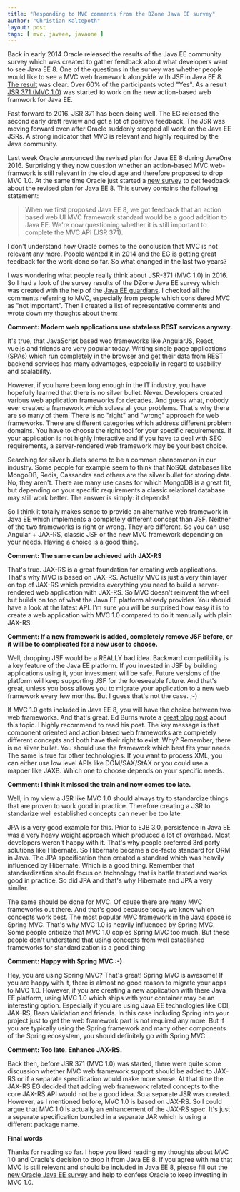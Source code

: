 ```yaml
---
title: "Responding to MVC comments from the DZone Java EE survey"
author: "Christian Kaltepoth"
layout: post
tags: [ mvc, javaee, javaone ]
---
```


Back in early 2014 Oracle released the results of the Java EE community survey
which was created to gather feedback about what developers want to see
Java EE 8. One of the questions in the survey was whether people would like to see
a MVC web framework alongside with JSF in Java EE 8.
[The result](https://java.net/downloads/javaee-spec/JavaEE8_Community_Survey_Results.pdf)
was clear. Over 60% of the participants voted "Yes". As a result
[JSR 371 (MVC 1.0)](https://jcp.org/en/jsr/detail?id=371) was started
to work on the new action-based web framwork for Java EE.

Fast forward to 2016. JSR 371 has been doing well. The EG released the
second early draft review and got a lot of positive feedback. The JSR was moving
forward even after Oracle suddenly stopped all work on the Java EE JSRs.
A strong indicator that MVC is relevant and highly required by the Java
community.

Last week Oracle announced the revised plan for Java EE 8 during JavaOne 2016.
Surprisingly they now question whether an action-based MVC web-framwork is
still relevant in the cloud age and therefore proposed to drop MVC 1.0.
At the same time Oracle just started a [new survey](https://glassfish.java.net/survey/)
to get feedback about the revised plan for Java EE 8. This survey contains the
following statement:

> When we first proposed Java EE 8, we got feedback that an action based web
> UI MVC framework standard would be a good addition to Java EE.
> We're now questioning whether it is still important to complete the
> MVC API (JSR 371).

I don't understand how Oracle comes to the conclusion that MVC is not relevant
any more. People wanted it in 2014 and the EG is getting great feedback
for the work done so far. So what changed in the last two years?

I was wondering what people really think about JSR-371 (MVC 1.0) in 2016.
So I had a look of the survey results of the DZone Java EE survey which
was created with the help of the
[Java EE guardians](https://javaee-guardians.io/). I checked all the comments
referring to MVC, especially from people which considered MVC as "not important".
Then I created a list of representative comments and wrote down my thoughts about
them:

**Comment: Modern web applications use stateless REST services anyway.**

It's true, that JavaScript based web frameworks like AngularJS, React, vue.js
and friends are very popular today. Writing single page applications (SPAs)
which run completely in the browser and get their data from REST backend
services has many advantages, especially in regard to usability and scalability.

However, if you have been long enough in the IT industry, you have hopefully
learned that there is no silver bullet. Never. Developers created various
web application frameworks for decades. And guess what, nobody ever created
a framework which solves all your problems. That's why there are so many of
them. There is no "right" and "wrong" approach for web frameworks. There are
different categories which address different problem domains. You have to
choose the right tool for your specific requirements.
If your application is not highly interactive and if you have to deal with
SEO requirements, a server-rendered web framework may be your best choice.

Searching for silver bullets seems to be a common phenomenon in our
industry. Some people for example seem to think that NoSQL databases like
MongoDB, Redis, Cassandra and others are the silver bullet for storing data.
No, they aren't. There are many use cases for which MongoDB is a great fit,
but depending on your specific requirements a classic relational database
may still work better. The answer is simply: it depends!

So I think it totally makes sense to provide an alternative web framework
in Java EE which implements a completely different concept than JSF. Neither
of the two frameworks is right or wrong. They are different. So you can
use Angular + JAX-RS, classic JSF or the new MVC framework depending
on your needs. Having a choice is a good thing.

**Comment: The same can be achieved with JAX-RS**

That's true. JAX-RS is a great foundation for creating web applications. That's
why MVC is based on JAX-RS. Actually MVC is just a very thin layer on top of
JAX-RS which provides everything you need to build a server-rendered web
application with JAX-RS. So MVC doesn't reinvent the wheel but builds on top of
what the Java EE platform already provides. You should have a look at the latest
API. I'm sure you will be surprised how easy it is to create a web application
with MVC 1.0 compared to do it manually with plain JAX-RS.

**Comment: If a new framework is added, completely remove JSF before,
or it will be to complicated for a new user to choose.**

Well, dropping JSF would be a REALLY bad idea. Backward compatibility is a key
feature of the Java EE platform. If you invested in JSF by building
applications using it, your investment will be safe. Future versions of the
platform will keep supporting JSF for the foreseeable future. And that's great,
unless you boss allows you to migrate your application to a new web framework
every few months. But I guess that's not the case. ;-)

If MVC 1.0 gets included in Java EE 8, you will have the choice between
two web frameworks. And that's great. Ed Burns wrote a
[great blog post](http://www.oracle.com/technetwork/articles/java/mvc-2280472.html)
about this topic. I highly recommend to read his post. The key message
is that component oriented and action based web frameworks are completely
different concepts and both have their right to exist. Why? Remember, there
is no silver bullet. You should use the framework which best fits your needs.
The same is true for other technologies. If you want to process XML, you can
either use low level APIs like DOM/SAX/StAX or you could use a mapper like
JAXB. Which one to choose depends on your specific needs.

**Comment: I think it missed the train and now comes too late.**

Well, in my view a JSR like MVC 1.0 should always try to standardize things
that are proven to work good in practice. Therefore creating a JSR to standarize
well established concepts can never be too late.

JPA is a very good example for this. Prior to EJB 3.0, persistence in Java EE
was a very heavy weight approach which produced a lot of overhead. Most
developers weren't happy with it. That's why people preferred 3rd party
solutions like Hibernate. So Hibernate became a de-facto standard for ORM in Java.
The JPA specification then created a standard which was heavily influenced by
Hibernate. Which is a good thing. Remember that standardization should focus
on technology that is battle tested and works good in practice. So did JPA
and that's why Hibernate and JPA a very similar.

The same should be done for MVC. Of cause there are many MVC frameworks out
there. And that's good because today we know which concepts work best.
The most popular MVC framework in the Java space is Spring MVC. That's
why MVC 1.0 is heavily influenced by Spring MVC. Some people criticize that
MVC 1.0 copies Spring MVC too much. But these people don't understand that
using concepts from well established frameworks for standardization is a good
thing.

**Comment: Happy with Spring MVC :-)**

Hey, you are using Spring MVC? That's great! Spring MVC is awesome! If you
are happy with it, there is almost no good reason to migrate your apps to MVC 1.0.
However, if you are creating a new application with there Java EE platform,
using MVC 1.0 which ships with your container may be an interesting option. Especially
if you are using Java EE technologies like CDI, JAX-RS, Bean Validation and
friends. In this case including Spring into your project just to get the
web framework part is not required any more. But if you are typically using
the Spring framework and many other components of the Spring ecosystem,
you should definitely go with Spring MVC.

**Comment: Too late. Enhance JAX-RS.**

Back then, before JSR 371 (MVC 1.0) was started, there were quite some
discussion whether MVC web framework support should be added to JAX-RS or
if a separate specification would make more sense. At that time the
JAX-RS EG decided that adding web framework related concepts to the core
JAX-RS API would not be a good idea. So a separate JSR was created. However,
as I mentioned before, MVC 1.0 is based on JAX-RS. So I could argue
that MVC 1.0 is actually an enhancement of the JAX-RS spec. It's just a
separate specification bundled in a separate JAR which is using a different
package name.

**Final words**

Thanks for reading so far. I hope you liked reading my thoughts about
MVC 1.0 and Oracle's decision to drop it from Java EE 8. If you agree with me
that MVC is still relevant and should be included in Java EE 8, please fill out
the [new Oracle Java EE survey](https://glassfish.java.net/survey/) and
help to confess Oracle to keep investing in MVC 1.0.

